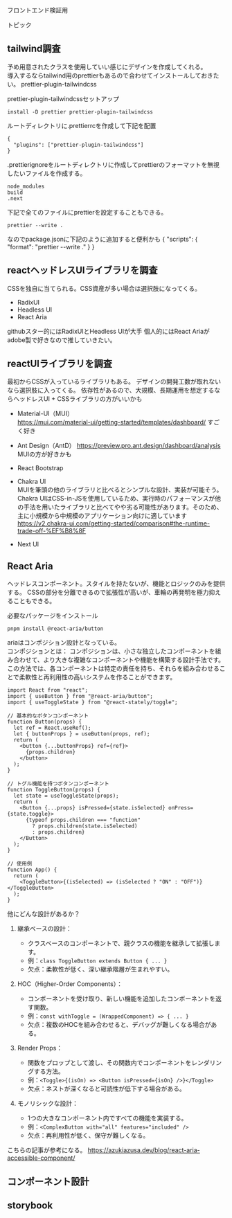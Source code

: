 フロントエンド検証用

トピック

## tailwind調査

予め用意されたクラスを使用していい感じにデザインを作成してくれる。  
導入するならtailwind用のprettierもあるので合わせてインストールしておきたい。
prettier-plugin-tailwindcss

prettier-plugin-tailwindcssセットアップ

```
install -D prettier prettier-plugin-tailwindcss
```

ルートディレクトリに.prettierrcを作成して下記を配置

```
{
  "plugins": ["prettier-plugin-tailwindcss"]
}
```

.prettierignoreをルートディレクトリに作成してprettierのフォーマットを無視したいファイルを作成する。

```
node_modules
build
.next
```

下記で全てのファイルにprettierを設定することもできる。

```
prettier --write .
```

なのでpackage.jsonに下記のように追加すると便利かも
{
"scripts": {
"format": "prettier --write ."
}
}

## reactヘッドレスUIライブラリを調査

CSSを独自に当てられる。CSS資産が多い場合は選択肢になってくる。

- RadixUI
- Headless UI
- React Aria

githubスター的にはRadixUIとHeadless UIが大手
個人的にはReact Ariaがadobe製で好きなので推していきたい。

## reactUIライブラリを調査

最初からCSSが入っているライブラリもある。
デザインの開発工数が取れないなら選択肢に入ってくる。
依存性があるので、大規模、長期運用を想定するならヘッドレスUI + CSSライブラリの方がいいかも

- Material-UI（MUI）  
  https://mui.com/material-ui/getting-started/templates/dashboard/
  すごく好き
- Ant Design（AntD）
  https://preview.pro.ant.design/dashboard/analysis MUIの方が好きかも
- React Bootstrap
- Chakra UI  
  MUIを筆頭の他のライブラリと比べるとシンプルな設計、実装が可能そう。  
  Chakra UIはCSS-in-JSを使用しているため、実行時のパフォーマンスが他の手法を用いたライブラリと比べてやや劣る可能性があります。そのため、主に小規模から中規模のアプリケーション向けに適しています  
  https://v2.chakra-ui.com/getting-started/comparison#the-runtime-trade-off-%EF%B8%8F

- Next UI

## React Aria

ヘッドレスコンポーネント。スタイルを持たないが、機能とロジックのみを提供する。
CSSの部分を分離できるので拡張性が高いが、車輪の再発明を極力抑えることもできる。

必要なパッケージをインストール

```
pnpm install @react-aria/button
```

ariaはコンポジション設計となっている。  
コンポジションとは：
コンポジションは、小さな独立したコンポーネントを組み合わせて、より大きな複雑なコンポーネントや機能を構築する設計手法です。  
この方法では、各コンポーネントは特定の責任を持ち、それらを組み合わせることで柔軟性と再利用性の高いシステムを作ることができます。

```tsx
import React from "react";
import { useButton } from "@react-aria/button";
import { useToggleState } from "@react-stately/toggle";

// 基本的なボタンコンポーネント
function Button(props) {
  let ref = React.useRef();
  let { buttonProps } = useButton(props, ref);
  return (
    <button {...buttonProps} ref={ref}>
      {props.children}
    </button>
  );
}

// トグル機能を持つボタンコンポーネント
function ToggleButton(props) {
  let state = useToggleState(props);
  return (
    <Button {...props} isPressed={state.isSelected} onPress={state.toggle}>
      {typeof props.children === "function"
        ? props.children(state.isSelected)
        : props.children}
    </Button>
  );
}

// 使用例
function App() {
  return (
    <ToggleButton>{(isSelected) => (isSelected ? "ON" : "OFF")}</ToggleButton>
  );
}
```

他にどんな設計があるか？

1. 継承ベースの設計：

   - クラスベースのコンポーネントで、親クラスの機能を継承して拡張します。
   - 例：`class ToggleButton extends Button { ... }`
   - 欠点：柔軟性が低く、深い継承階層が生まれやすい。

2. HOC（Higher-Order Components）：

   - コンポーネントを受け取り、新しい機能を追加したコンポーネントを返す関数。
   - 例：`const withToggle = (WrappedComponent) => { ... }`
   - 欠点：複数のHOCを組み合わせると、デバッグが難しくなる場合がある。

3. Render Props：

   - 関数をプロップとして渡し、その関数内でコンポーネントをレンダリングする方法。
   - 例：`<Toggle>{(isOn) => <Button isPressed={isOn} />}</Toggle>`
   - 欠点：ネストが深くなると可読性が低下する場合がある。

4. モノリシックな設計：
   - 1つの大きなコンポーネント内ですべての機能を実装する。
   - 例：`<ComplexButton with="all" features="included" />`
   - 欠点：再利用性が低く、保守が難しくなる。

こちらの記事が参考になる。
https://azukiazusa.dev/blog/react-aria-accessible-component/

## コンポーネント設計

## storybook
